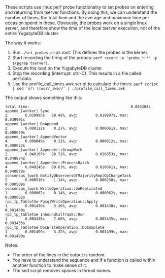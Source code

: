 These scripts use linux perf probe functionality to set probes on entering and returning from tserver functions.
By doing this, we can understand the number of times, the total time and the average and maximum time per occasion spend in these.
Obviously, the probes work on a single linux server, and therefore show the time of the local tserver execution, not of the entire YugabyteDB cluster.

The way it works:
1. Run `./set_probes.sh` as root. This defines the probes in the kernel.
2. Start recording the firing of the probes: `perf record -e 'probe_*:*' -p $(pgrep tserver)`.
3. Execute the load on the YugabyteDB cluster.
4. Stop the recording (interrupt: ctrl-C). This results in a file called perf.data.
5. Use the profile_call_times.awk script to calculate the times: `perf script | sed 's/\ \[wor/_[wor/' | ./profile_call_times.awk`

The output shows something like this:
```
total time:                                              0.045204s
append_[worker] Sync                                                      2        0.039995s   88.48%, avg:        0.019997s, max:        0.039991s
append_[worker] DoAppend                                                  2        0.000122s    0.27%, avg:        0.000061s, max:        0.000079s
append_[worker] AppendVector                                              4        0.000049s    0.11%, avg:        0.000012s, max:        0.000023s
append_[worker] Appender::GroupWork                                       2        0.040107s   88.72%, avg:        0.020053s, max:        0.040074s
append_[worker] Appender::ProcessBatch                                    4        0.040245s   89.03%, avg:        0.010061s, max:        0.040078s
consensus_[work NotifyObserversOfMajorityReplOpChangeTask                 2        0.000516s    1.14%, avg:        0.000258s, max:        0.000509s
consensus_[work WriteOperation::DoReplicated                              1        0.000062s    0.14%, avg:        0.000062s, max:        0.000062s
rpc_tp_TabletSe PgsqlWriteOperation::Apply                                1        0.001430s    3.16%, avg:        0.001430s, max:        0.001430s
rpc_tp_TabletSe InboundCallTask::Run                                      1        0.003435s    7.60%, avg:        0.003435s, max:        0.003435s
rpc_tp_TabletSe DocWriteOperation::DoComplete                             1        0.001499s    3.32%, avg:        0.001499s, max:        0.001499s
```

Notes:
- The order of the lines in the output is random.
- You have to understand the sequence and if a function is called within another function to make sense of it.
- The sed script removes spaces in thread names.
